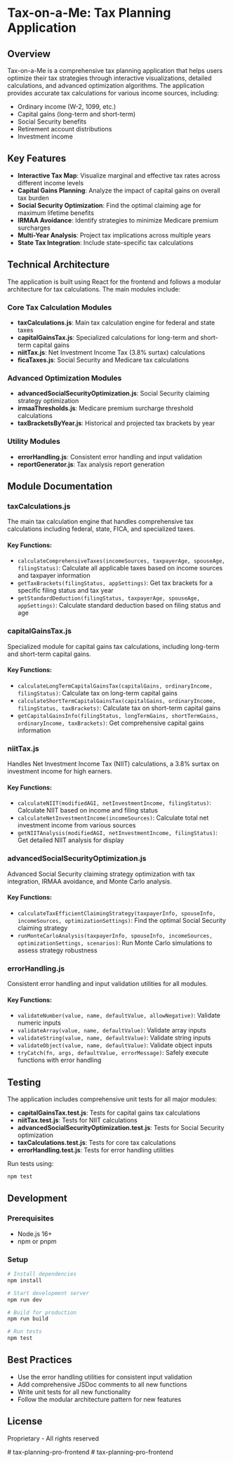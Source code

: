 # Tax-on-a-Me: Tax Planning Application

## Overview

Tax-on-a-Me is a comprehensive tax planning application that helps users optimize their tax strategies through interactive visualizations, detailed calculations, and advanced optimization algorithms. The application provides accurate tax calculations for various income sources, including:

- Ordinary income (W-2, 1099, etc.)
- Capital gains (long-term and short-term)
- Social Security benefits
- Retirement account distributions
- Investment income

## Key Features

- **Interactive Tax Map**: Visualize marginal and effective tax rates across different income levels
- **Capital Gains Planning**: Analyze the impact of capital gains on overall tax burden
- **Social Security Optimization**: Find the optimal claiming age for maximum lifetime benefits
- **IRMAA Avoidance**: Identify strategies to minimize Medicare premium surcharges
- **Multi-Year Analysis**: Project tax implications across multiple years
- **State Tax Integration**: Include state-specific tax calculations

## Technical Architecture

The application is built using React for the frontend and follows a modular architecture for tax calculations. The main modules include:

### Core Tax Calculation Modules

- **taxCalculations.js**: Main tax calculation engine for federal and state taxes
- **capitalGainsTax.js**: Specialized calculations for long-term and short-term capital gains
- **niitTax.js**: Net Investment Income Tax (3.8% surtax) calculations
- **ficaTaxes.js**: Social Security and Medicare tax calculations

### Advanced Optimization Modules

- **advancedSocialSecurityOptimization.js**: Social Security claiming strategy optimization
- **irmaaThresholds.js**: Medicare premium surcharge threshold calculations
- **taxBracketsByYear.js**: Historical and projected tax brackets by year

### Utility Modules

- **errorHandling.js**: Consistent error handling and input validation
- **reportGenerator.js**: Tax analysis report generation

## Module Documentation

### taxCalculations.js

The main tax calculation engine that handles comprehensive tax calculations including federal, state, FICA, and specialized taxes.

#### Key Functions:

- `calculateComprehensiveTaxes(incomeSources, taxpayerAge, spouseAge, filingStatus)`: Calculate all applicable taxes based on income sources and taxpayer information
- `getTaxBrackets(filingStatus, appSettings)`: Get tax brackets for a specific filing status and tax year
- `getStandardDeduction(filingStatus, taxpayerAge, spouseAge, appSettings)`: Calculate standard deduction based on filing status and age

### capitalGainsTax.js

Specialized module for capital gains tax calculations, including long-term and short-term capital gains.

#### Key Functions:

- `calculateLongTermCapitalGainsTax(capitalGains, ordinaryIncome, filingStatus)`: Calculate tax on long-term capital gains
- `calculateShortTermCapitalGainsTax(capitalGains, ordinaryIncome, filingStatus, taxBrackets)`: Calculate tax on short-term capital gains
- `getCapitalGainsInfo(filingStatus, longTermGains, shortTermGains, ordinaryIncome, taxBrackets)`: Get comprehensive capital gains information

### niitTax.js

Handles Net Investment Income Tax (NIIT) calculations, a 3.8% surtax on investment income for high earners.

#### Key Functions:

- `calculateNIIT(modifiedAGI, netInvestmentIncome, filingStatus)`: Calculate NIIT based on income and filing status
- `calculateNetInvestmentIncome(incomeSources)`: Calculate total net investment income from various sources
- `getNIITAnalysis(modifiedAGI, netInvestmentIncome, filingStatus)`: Get detailed NIIT analysis for display

### advancedSocialSecurityOptimization.js

Advanced Social Security claiming strategy optimization with tax integration, IRMAA avoidance, and Monte Carlo analysis.

#### Key Functions:

- `calculateTaxEfficientClaimingStrategy(taxpayerInfo, spouseInfo, incomeSources, optimizationSettings)`: Find the optimal Social Security claiming strategy
- `runMonteCarloAnalysis(taxpayerInfo, spouseInfo, incomeSources, optimizationSettings, scenarios)`: Run Monte Carlo simulations to assess strategy robustness

### errorHandling.js

Consistent error handling and input validation utilities for all modules.

#### Key Functions:

- `validateNumber(value, name, defaultValue, allowNegative)`: Validate numeric inputs
- `validateArray(value, name, defaultValue)`: Validate array inputs
- `validateString(value, name, defaultValue)`: Validate string inputs
- `validateObject(value, name, defaultValue)`: Validate object inputs
- `tryCatch(fn, args, defaultValue, errorMessage)`: Safely execute functions with error handling

## Testing

The application includes comprehensive unit tests for all major modules:

- **capitalGainsTax.test.js**: Tests for capital gains tax calculations
- **niitTax.test.js**: Tests for NIIT calculations
- **advancedSocialSecurityOptimization.test.js**: Tests for Social Security optimization
- **taxCalculations.test.js**: Tests for core tax calculations
- **errorHandling.test.js**: Tests for error handling utilities

Run tests using:

```bash
npm test
```

## Development

### Prerequisites

- Node.js 16+
- npm or pnpm

### Setup

```bash
# Install dependencies
npm install

# Start development server
npm run dev

# Build for production
npm run build

# Run tests
npm test
```

## Best Practices

- Use the error handling utilities for consistent input validation
- Add comprehensive JSDoc comments to all new functions
- Write unit tests for all new functionality
- Follow the modular architecture pattern for new features

## License

Proprietary - All rights reserved

#   t a x - p l a n n i n g - p r o - f r o n t e n d  
 #   t a x - p l a n n i n g - p r o - f r o n t e n d  
 